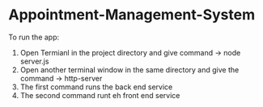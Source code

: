# Appointment-Management-System

To run the app:
1) Open Termianl in the project directory and give command ->  node server.js
2) Open another terminal window in the same directory and give the command -> http-server
3) The first command runs the back end service
4) The second command runt eh front end service

